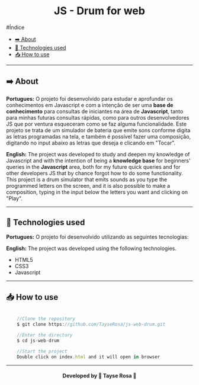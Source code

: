 
<h1 align="center"> JS - Drum for web </h1>

#Índice
- [➡️ About](#️-about)
- [🚀 Technologies used](#-technologies-used)
- [📥 How to use](#-how-to-use)

---


## ➡️ About
<b>Portugues:</b>
O projeto foi desenvolvido para estudar e aprofundar os conhecimentos em Javascript e com a intenção de ser uma **base de conhecimento** para consultas de iniciantes na área de **Javascript**, tanto para minhas futuras consultas rápidas, como para outros desenvolvedores JS que por ventura esqueceram como se faz alguma funcionalidade.
Este projeto se trata de um simulador de bateria que emite sons conforme digita as letras programadas na tela, e também é possível fazer uma composição, digitando no input abaixo as letras que deseja e clicando em "Tocar".

<b>English:</b>
The project was developed to study and deepen my knowledge of Javascript and with the intention of being a **knowledge base** for beginners' queries in the **Javascript** area, both for my future quick queries and for other developers JS that by chance forgot how to do some functionality.
This project is a drum simulator that emits sounds as you type the programmed letters on the screen, and it is also possible to make a composition, typing in the input below the letters you want and clicking on "Play".

---

## 🚀 Technologies used
<b>Portugues:</b>
O projeto foi desenvolvido utilizando as seguintes tecnologias:

<b>English:</b>
The project was developed using the following technologies.

- HTML5
- CSS3
- Javascript

---

## 📥 How to use
```js

    //Clone the repository
    $ git clone https://github.com/TayseRosa/js-web-drum.git

    //Enter the directory 
    $ cd js-web-drum

    //Start the project
    Double click on index.html and it will open in browser

``` 

---
<h4 align="center"> Developed by 🚀 Tayse Rosa 🌸 </h4>